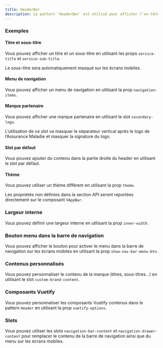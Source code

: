 ```yaml
---
title: HeaderBar
description: Le pattern `HeaderBar` est utilisé pour afficher l’en-tête d’une page ainsi qu’une barre de navigation.
---
```


<doc-tabs>

<doc-tab-item label="Utilisation">
<doc-usage name="header-bar"></doc-usage>

### Exemples

#### Titre et sous-titre

Vous pouvez afficher un titre et un sous-titre en utilisant les props `service-title` et `service-sub-title`.

<doc-alert type="info">
Le sous-titre sera automatiquement masqué sur les écrans mobiles.
</doc-alert>

<doc-example file="header-bar/title-sub-title"></doc-example>

#### Menu de navigation

Vous pouvez afficher un menu de navigation en utilisant la prop `navigation-items`.

<doc-example file="header-bar/navigation-bar"></doc-example>

#### Marque partenaire

Vous pouvez afficher une marque partenaire en utilisant le slot `secondary-logo`.

<doc-alert type="info">
L’utilisation de ce slot va masquer le séparateur vertical après le logo de l’Assurance Maladie et masquer la signature du logo.
</doc-alert>

<doc-example file="header-bar/secondary-logo-slot"></doc-example>

#### Slot par défaut

Vous pouvez ajouter du contenu dans la partie droite du header en utilisant le slot par défaut.

<doc-example file="header-bar/default-slot"></doc-example>

#### Thème

Vous pouvez utiliser un thème différent en utilisant la prop `theme`.

<doc-example file="header-bar/themes"></doc-example>

</doc-tab-item>

<doc-tab-item label="API">

<doc-alert type="info">

Les propriétés non définies dans la section API seront reportées directement sur le composant `VAppBar`.

</doc-alert>

<doc-api name="header-bar"></doc-api>
</doc-tab-item>

<doc-tab-item label="Personnalisation">

### Largeur interne

Vous pouvez définir une largeur interne en utilisant la prop `inner-width`.

<doc-example file="header-bar/inner-width"></doc-example>

### Bouton menu dans la barre de navigation

Vous pouvez afficher le bouton pour activer le menu dans la barre de navigation sur les écrans mobiles en utilisant la prop `show-nav-bar-menu-btn`.

<doc-example file="header-bar/nav-bar-menu-btn"></doc-example>

### Contenus personnalisés

Vous pouvez personnaliser le contenu de la marque (titres, sous-titres...) en utilisant le slot `custom-brand-content`.

<doc-example file="header-bar/custom-brand-content"></doc-example>

### Composants Vuetify

Vous pouvez personnaliser les composants Vuetify contenus dans le pattern `Header` en utilisant la prop `vuetify-options`.

<doc-example file="header-bar/options"></doc-example>

### Slots

Vous pouvez utiliser les slots `navigation-bar-content` et `navigation-drawer-content` pour remplacer le contenu de la barre de navigation ainsi que du menu sur les écrans mobiles.

<doc-example file="header-bar/slots"></doc-example>

</doc-tab-item>

</doc-tabs>
